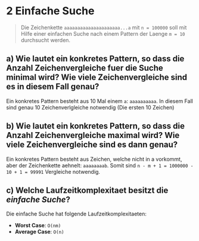 # 2 Einfache Suche

> Die Zeichenkette `aaaaaaaaaaaaaaaaaaaaa...a` mit `n = 100000` soll mit Hilfe einer einfachen Suche nach einem Pattern der Laenge `m = 10` durchsucht werden.

## a) Wie lautet ein konkretes Pattern, so dass die Anzahl Zeichenvergleiche fuer die Suche minimal wird? Wie viele Zeichenvergleiche sind es in diesem Fall genau?

Ein konkretes Pattern besteht aus 10 Mal einem `a`: `aaaaaaaaaa`.
In diesem Fall sind genau 10 Zeichenverlgleiche notwendig (Die ersten 10 Zeichen)

## b) Wie lautet ein konkretes Pattern, so dass die Anzahl Zeichenvergleiche maximal wird? Wie viele Zeichenvergleiche sind es dann genau?

Ein konkretes Pattern besteht aus Zeichen, welche nicht in a vorkommt, aber der Zeichenkette aehnelt: `aaaaaaaab`.
Somit sind `n - m + 1 = 1000000 - 10 + 1 = 99991` Vergleiche notwendig.

## c) Welche Laufzeitkomplexitaet besitzt die *einfache Suche*?

Die einfache Suche hat folgende Laufzeitkomplexitaeten:

* **Worst Case**: `O(nm)`
* **Average Case**: `O(n)`
